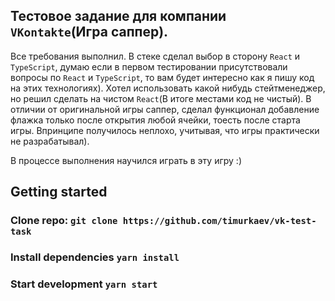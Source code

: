 ## Тестовое задание для компании `VKontakte`(Игра саппер).
 Все требования выполнил. В стеке сделал выбор в сторону `React` и `TypeScript`, думаю если в первом тестировании присутствовали вопросы по `React` и `TypeScript`, то вам будет интересно как я пишу код на этих технологиях). Хотел использовать какой нибудь стейтменеджер, но решил сделать на чистом `React`(В итоге местами код не чистый). В отличии от оригинальной игры саппер, сделал функционал добавление флажка только после открытия любой ячейки, тоесть после старта игры. Впринципе получилось неплохо, учитывая, что игры практически не разрабатывал).
 
В процессе выполнения научился играть в эту игру :)

## Getting started
### Clone repo: `git clone https://github.com/timurkaev/vk-test-task`
### Install dependencies `yarn install`
### Start development `yarn start`
 
